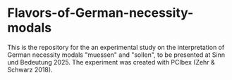 # Flavors-of-German-necessity-modals
This is the repository for the an experimental study on the interpretation of German necessity modals "muessen" and "sollen", to be presented at Sinn und Bedeutung 2025. The experiment was created with PCIbex (Zehr &amp; Schwarz 2018).

